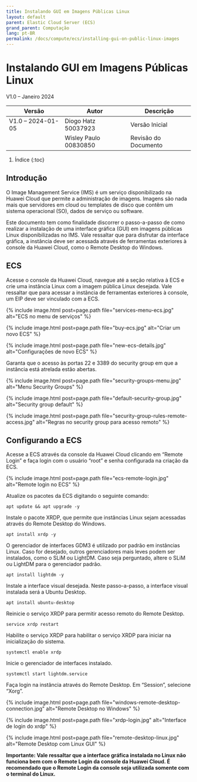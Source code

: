 ```yaml
---
title: Instalando GUI em Imagens Públicas Linux
layout: default
parent: Elastic Cloud Server (ECS)
grand_parent: Computação
lang: pt-BR
permalink: /docs/compute/ecs/installing-gui-on-public-linux-images
---
```


# Instalando GUI em Imagens Públicas Linux

V1.0 – Janeiro 2024

| **Versão**        | **Autor**             | **Descrição**        |
| ----------------- | --------------------- | -------------------- |
| V1.0 – 2024-01-05 | Diogo Hatz 50037923   | Versão Inicial       |
|                   | Wisley Paulo 00830850 | Revisão do Documento |

1. Índice
{:toc}

## Introdução

O Image Management Service (IMS) é um serviço disponibilizado na Huawei
Cloud que permite a administração de imagens. Imagens são nada mais que
servidores em cloud ou templates de disco que contêm um sistema
operacional (SO), dados de serviço ou software.

Este documento tem como finalidade discorrer o passo-a-passo de como
realizar a instalação de uma interface gráfica (GUI) em imagens públicas
Linux disponibilizadas no IMS. Vale ressaltar que para disfrutar da
interface gráfica, a instância deve ser acessada através de ferramentas
exteriores à console da Huawei Cloud, como o Remote Desktop do Windows.

## ECS

Acesse o console da Huawei Cloud, navegue até a seção relativa à ECS e
crie uma instância Linux com a imagem pública Linux desejada. Vale
ressaltar que para acessar a instância de ferramentas exteriores à
console, um EIP deve ser vinculado com a ECS.

{% include image.html post=page.path file="services-menu-ecs.jpg" alt="ECS no menu de serviços" %}

{% include image.html post=page.path file="buy-ecs.jpg" alt="Criar um novo ECS" %}

{% include image.html post=page.path file="new-ecs-details.jpg" alt="Configurações de novo ECS" %}

Garanta que o acesso às portas 22 e 3389 do security group em que a
instância está atrelada estão abertas.

{% include image.html post=page.path file="security-groups-menu.jpg" alt="Menu Security Groups" %}

{% include image.html post=page.path file="default-security-group.jpg" alt="Security group default" %}

{% include image.html post=page.path file="security-group-rules-remote-access.jpg" alt="Regras no security group para acesso remoto" %}

## Configurando a ECS

Acesse a ECS através da console da Huawei Cloud clicando em “Remote
Login” e faça login com o usuário “root” e senha configurada na criação
da ECS.

{% include image.html post=page.path file="ecs-remote-login.jpg" alt="Remote login no ECS" %}

Atualize os pacotes da ECS digitando o seguinte comando:

```shell
apt update && apt upgrade -y
```

Instale o pacote XRDP, que permite que instâncias Linux sejam acessadas
através do Remote Desktop do Windows.

```shell
apt install xrdp -y
```

O gerenciador de interfaces GDM3 é utilizado por padrão em instâncias
Linux. Caso for desejado, outros gerenciadores mais leves podem ser
instalados, como o SLiM ou LightDM. Caso seja perguntado, altere o SLiM
ou LightDM para o gerenciador padrão.

```shell
apt install lightdm -y
```

Instale a interface visual desejada. Neste passo-a-passo, a interface
visual instalada será a Ubuntu Desktop.

```shell
apt install ubuntu-desktop
```

Reinicie o serviço XRDP para permitir acesso remoto do Remote Desktop.

```shell
service xrdp restart
```

Habilite o serviço XRDP para habilitar o serviço XRDP para iniciar na
inicialização do sistema.

```shell
systemctl enable xrdp
```

Inicie o gerenciador de interfaces instalado.

```shell
systemctl start lightdm.service
```

Faça login na instância através do Remote Desktop. Em “Session”,
selecione “Xorg”.

{% include image.html post=page.path file="windows-remote-desktop-connection.jpg" alt="Remote Desktop no Windows" %}

{% include image.html post=page.path file="xrdp-login.jpg" alt="Interface de login do xrdp" %}

{% include image.html post=page.path file="remote-desktop-linux.jpg" alt="Remote Desktop com Linux GUI" %}

**Importante: Vale ressaltar que a interface gráfica instalada no Linux
não funciona bem com o Remote Login da console da Huawei Cloud. É
recomendado que o Remote Login da console seja utilizada somente com o
terminal do Linux.**
